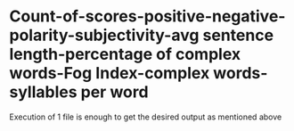 # Count-of-scores-positive-negative-polarity-subjectivity-avg sentence length-percentage of complex words-Fog Index-complex words-syllables per word

Execution of 1 file is enough to get the desired output as mentioned above
